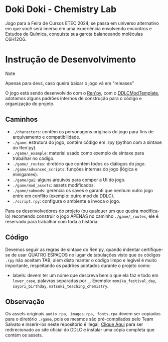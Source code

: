 # Doki Doki - Chemistry Lab
Jogo para a Feira de Cursos ETEC 2024, se passa em universo alternativo em que você será imerso em uma experiência envolvendo encontros e Estudos de Química, conquiste sua garota balanceando moléculas C6H12O6.

# Instrução de Desenvolvimento

> [!NOTE]
> Apenas para devs, caso queira baixar o jogo vá em "releases"

O jogo está sendo desenvolvido com o [Ren'py](https://www.renpy.org/), com o [DDLCModTemplate](https://github.com/Monika-After-Story/DDLCModTemplate), adotamos alguns padrões internos de construção para o código e organização do projeto.

## Caminhos
- `./characters`: contém os personagens originais do jogo para fins de arquivamento e compatibilidade.
- `./game`: estrutura do jogo, contém código em .rpy (python com a sintaxe do Ren'py).
- `./game/_example`: material usado como exemplo de sintaxe para trabalhar no código.
- `./game/_routes`: diretório que contém todos os diálogos do jogo.
- `./game/advanced_scripts`: funções internas do jogo (lógica e minigames).
- `./game/gui`: alguns arquivos para compor a UI do jogo.
- `./game/mod_assets`: assets modificados.
- `./game/submods`: gerencia os saves e garanti que nenhum outro jogo entre em conflito (exemplo: outro mod de DDLC).
- `./script.rpy`: configura o ambiente e invoca o jogo.

Para os desenvolvedores do projeto (ou qualquer um que queira modifica-lo) recomendo construir o jogo APENAS no caminho `./game/_routes`, ele é reservado para trabalhar com toda a história.

## Código
Devemos seguir as regras de sintaxe do Ren'py, quando indentar certifique-se de usar QUATRO ESPAÇOS no lugar de tabulações visto que os códigos `.rpy` não aceitam TAB; além disto manter o código limpo e legível é muito importante, respeitando os padrões adotados durante o projeto como:

- labels: devem ter um nome que descreva bem o que ela faz e todo em `lower_case`, palavras separadas por `_`.
Exemplo: `monika_festival_day`, `sayori_birthday`, `natsuki_teaching_chemistry`.

## Observação
Os assets originais `audio.rpa, images.rpa, fonts.rpa` devem ser copiados para o diretório `./game`, pois os mesmos são pré-compilados pelo Team Salvato e inserir-los neste repositório é ilegal, [Clique Aqui](https://ddlc.moe/) para ser redirecionado ao site oficial do DDLC e instalar uma cópia completa que contém os assets.
